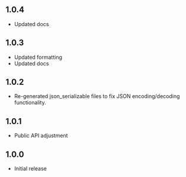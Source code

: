 ## 1.0.4

- Updated docs

## 1.0.3

- Updated formatting
- Updated docs

## 1.0.2

- Re-generated json_serializable files to fix JSON encoding/decoding functionality.

## 1.0.1

- Public API adjustment

## 1.0.0

- Initial release
